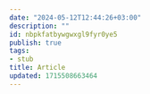 ```yaml
---
date: "2024-05-12T12:44:26+03:00"
description: ""
id: nbpkfatbywgwxgl9fyr0ye5
publish: true
tags:
- stub
title: Article
updated: 1715508663464
---
```

